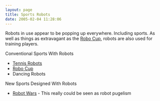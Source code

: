 ```yaml
---
layout: page
title: Sports Robots
date: 2005-02-04 11:28:06
---
```

<p>Robots in use appear to be popping up everywhere. Including sports. As well as things as extravagant as the <a href="/wiki/robo_cup.html" title="Robo Cup">Robo Cup</a>, robots are also used for training players.
</p>
<div class="titlebar">Conventional Sports With Robots</div>
<ul><li> <a href="/wiki/tennis_robots.html" title="Tennis Robots">Tennis Robots</a>
</li><li> <a href="/wiki/robo_cup.html" title="Robo Cup">Robo Cup</a>
</li><li> Dancing Robots
</li></ul><p>
</p>
<div class="titlebar">New Sports Designed With Robots</div>
<ul><li> <a href="/wiki/robot_wars.html" title="The british robot smashing TV series.">Robot Wars</a> - This really could be seen as robot pugelism
</li></ul><p>
</p>
